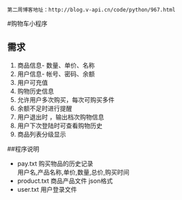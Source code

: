 ```
第二周博客地址：http://blog.v-api.cn/code/python/967.html
```
#购物车小程序
## 需求
1. 商品信息- 数量、单价、名称
2. 用户信息- 帐号、密码、余额
3. 用户可充值
4. 购物历史信息
5. 允许用户多次购买，每次可购买多件
6. 余额不足时进行提醒
7. 用户退出时 ，输出档次购物信息
8. 用户下次登陆时可查看购物历史
9. 商品列表分级显示

##程序说明
* pay.txt 购买物品的历史记录<br/>
用户名,产品名称,单价,数量,总价,购买时间
* product.txt 商品产品文件 json格式
* user.txt 用户登录文件

